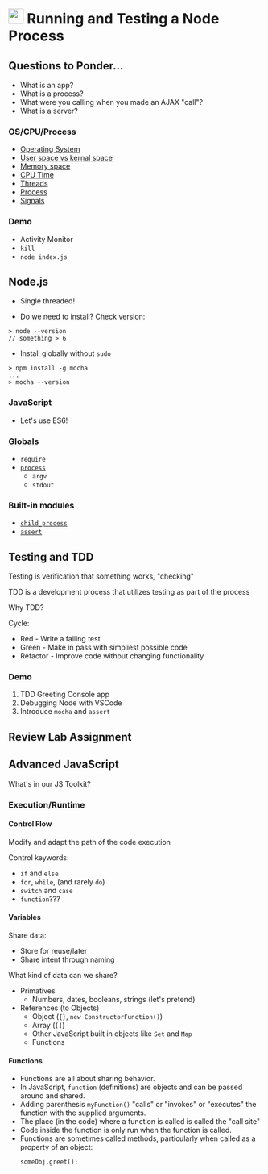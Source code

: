 <img src="https://cloud.githubusercontent.com/assets/478864/22186847/68223ce6-e0b1-11e6-8a62-0e3edc96725e.png" width=30> Running and Testing a Node Process
===

## Questions to Ponder...

* What is an app?
* What is a process?
* What were you calling when you made an AJAX "call"?
* What is a server?

### OS/CPU/Process

* [Operating System](https://drawings.jvns.ca/os-responsibilities/)
* [User space vs kernal space](https://drawings.jvns.ca/userspace/)
* [Memory space](https://drawings.jvns.ca/pagetable/)
* [CPU Time](https://drawings.jvns.ca/scheduling/)
* [Threads](https://drawings.jvns.ca/threads/)
* [Process](https://drawings.jvns.ca/process/)
* [Signals](https://drawings.jvns.ca/signals/)

### Demo

* Activity Monitor
* `kill`
* `node index.js`

## Node.js

* Single threaded!

* Do we need to install? Check version:
```
> node --version
// something > 6
```

* Install globally without `sudo`
```
> npm install -g mocha
...
> mocha --version
```


### JavaScript

* Let's use ES6!

### [Globals](https://nodejs.org/api/globals.html) 
* `require`
* [`process`](https://nodejs.org/api/process.html#process_process)
    * `argv`
    * `stdout`

### Built-in modules
* [`child_process`](https://nodejs.org/api/child_process.html)
* [`assert`](https://nodejs.org/api/assert.html)

## Testing and TDD

Testing is verification that something works, "checking"

TDD is a development process that utilizes testing as part of the process

Why TDD?

Cycle:

* Red - Write a failing test
* Green - Make in pass with simpliest possible code
* Refactor - Improve code without changing functionality

### Demo

1. TDD Greeting Console app
1. Debugging Node with VSCode
1. Introduce `mocha` and `assert`

## Review Lab Assignment

## Advanced JavaScript

What's in our JS Toolkit?

### Execution/Runtime

#### Control Flow

Modify and adapt the path of the code execution

Control keywords:

* `if` and `else`
* `for`, `while`, (and rarely `do`)
* `switch` and `case`
* `function`???

#### Variables

Share data:
* Store for reuse/later
* Share intent through naming

What kind of data can we share?
* Primatives
    * Numbers, dates, booleans, strings (let's pretend)
* References (to Objects)
    * Object (`{}`, `new ConstructorFunction()`)
    * Array (`[]`)
    * Other JavaScript built in objects like `Set` and `Map`
    * Functions

#### Functions

* Functions are all about sharing behavior.
* In JavaScript, `function` (definitions) are objects and can be passed around and shared.
* Adding parenthesis `myFunction()` "calls" or "invokes" or "executes" the function with the
supplied arguments.
* The place (in the code) where a function is called is called the "call site"
* Code inside the function is only run when the function is called.
* Functions are sometimes called methods, particularly when called as a property of an object:
    ```
    someObj.greet();
    ```







